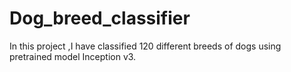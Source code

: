 # Dog_breed_classifier

In this project ,I have classified 120 different breeds of dogs using pretrained model Inception v3.











